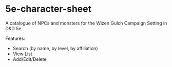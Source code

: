 # 5e-character-sheet

A catalogue of NPCs and monsters for the Wizen Gulch Campaign Setting in D&D 5e.

Features:

- Search (by name, by level, by affiliation)
- View List
- Add/Edit/Delete